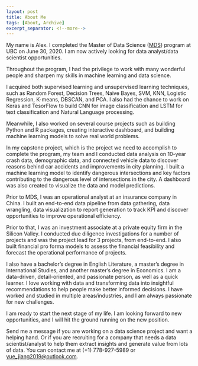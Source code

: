```yaml
---
layout: post
title: About Me
tags: [About, Archive]
excerpt_separator: <!--more-->
---
```



My name is Alex. I completed the Master of Data Science ([MDS](https://masterdatascience.ubc.ca/)) program at UBC on June 30, 2020. I am now actively looking for data analyst/data scientist opportunities.
        
Throughout the program, I had the privilege to work with many wonderful people and sharpen my skills in machine learning and data science. 
<!--more-->
I acquired both supervised learning and unsupervised learning techniques, such as Random Forest, Decision Trees, Naive Bayes, SVM, KNN, Logistic Regression, K-means, DBSCAN, and PCA. I also had the chance to work on Keras and TesorFlow to build CNN for image classification and LSTM for text classification and Natural Language processing. 

Meanwhile, I also worked on several course projects such as building Python and R packages, creating interactive dashboard, and building machine learning models to solve real world problems. 

In my capstone project, which is the project we need to accomplish to complete the program, my team and I conducted data analysis on 10-year crash data, demographic data, and connected vehicle data to discover reasons behind car accidents and improvements in city planning. I built a machine learning model to identify dangerous intersections and key factors contributing to the dangerous level of intersections in the city. A dashboard was also created to visualize the data and model predictions. 

Prior to MDS, I was an operational analyst at an insurance company in China. I built an end-to-end data pipeline from data gathering, data wrangling, data visualization to report generation to track KPI and discover opportunities to improve operational efficiency. 

Prior to that, I was an investment associate at a private equity firm in the Silicon Valley. I conducted due diligence investigations for a number of projects and was the project lead for 3 projects, from end-to-end. I also built financial pro forma models to assess the financial feasibility and forecast the operational performance of projects. 

I also have a bachelor’s degree in English Literature, a master’s degree in International Studies, and another master’s degree in Economics. 
I am a data-driven, detail-oriented, and passionate person, as well as a quick learner. I love working with data and transforming data into insightful recommendations to help people make better informed decisions. I have worked and studied in multiple areas/industries, and I am always passionate for new challenges. 

I am ready to start the next stage of my life. I am looking forward to new opportunities, and I will hit the ground running on the new position. 

Send me a message if you are working on a data science project and want a helping hand. Or if you are recruiting for a company that needs a data scientist/analyst to help them extract insights and generate value from lots of data. You can contact me at (+1) 778-927-5989 or yue_jiang2019@outlook.com.

